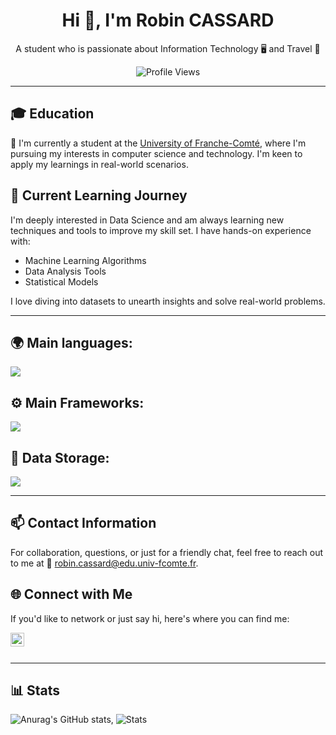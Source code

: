 <h1 align="center">Hi 👋, I'm Robin CASSARD</h1>
<p align="center">A student who is passionate about Information Technology 🖥 and Travel 📸</p>

<div align="center">

![Profile Views](https://komarev.com/ghpvc/?username=nexiathr&color=blue)

</div>

---

## 🎓 Education

🔭 I'm currently a student at the [University of Franche-Comté](https://www.univ-fcomte.fr/), where I'm pursuing my interests in computer science and technology. I'm keen to apply my learnings in real-world scenarios.

## 🌱 Current Learning Journey

I'm deeply interested in Data Science and am always learning new techniques and tools to improve my skill set. I have hands-on experience with:

- Machine Learning Algorithms
- Data Analysis Tools
- Statistical Models

I love diving into datasets to unearth insights and solve real-world problems.

---

## 🌍 Main languages:

  ![](https://skillicons.dev/icons?i=html,css,java,c,cpp,js,ts,nodejs,python,php)

## ⚙ Main Frameworks:

  ![](https://skillicons.dev/icons?i=react,nextjs,laravel)
  

## 💾 Data Storage:
  ![](https://skillicons.dev/icons?i=mysql,mongodb)


---

## 📫 Contact Information

For collaboration, questions, or just for a friendly chat, feel free to reach out to me at 📧 [robin.cassard@edu.univ-fcomte.fr](mailto:robin.cassard@edu.univ-fcomte.fr).

## 🌐 Connect with Me

If you'd like to network or just say hi, here's where you can find me:

<a href="https://www.linkedin.com/in/robin-cassard/"><img align="left" alt="Robin Cassard LinkedIn" width="22px" src="https://www.vectorlogo.zone/logos/linkedin/linkedin-icon.svg" /></a>

<br />
<br />

---

## 📊 Stats

![Anurag's GitHub stats](https://github-readme-stats.vercel.app/api?username=nexiath&show_icons=true&theme=radical),
![Stats](https://raw.githubusercontent.com/nexiath/github-stats/master/generated/overview.svg#gh-dark-mode-only)
